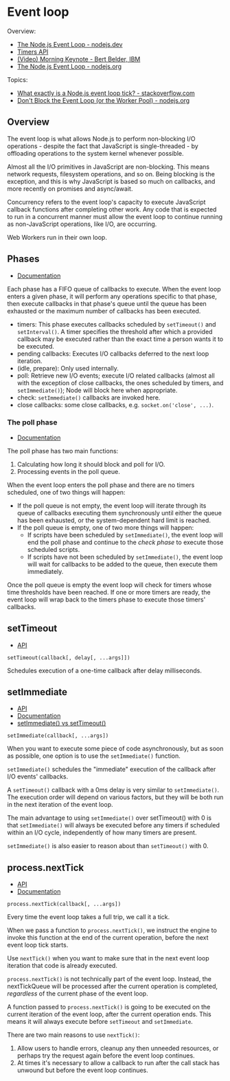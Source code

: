 # Event loop

Overview:

- [The Node.js Event Loop - nodejs.dev](https://nodejs.dev/learn/the-nodejs-event-loop)
- [Timers API](https://nodejs.org/api/timers.html)
- [(Video) Morning Keynote - Bert Belder, IBM](https://www.youtube.com/watch?v=PNa9OMajw9w)
- [The Node.js Event Loop - nodejs.org](https://nodejs.org/uk/docs/guides/event-loop-timers-and-nexttick/)

Topics:

- [What exactly is a Node.js event loop tick? - stackoverflow.com](https://stackoverflow.com/questions/19822668/what-exactly-is-a-node-js-event-loop-tick)
- [Don't Block the Event Loop (or the Worker Pool) - nodejs.org](https://nodejs.org/en/docs/guides/dont-block-the-event-loop/)

## Overview

The event loop is what allows Node.js to perform non-blocking I/O operations - despite the fact that JavaScript is
single-threaded - by offloading operations to the system kernel whenever possible.

Almost all the I/O primitives in JavaScript are non-blocking. This means network requests, filesystem operations, and so
on. Being blocking is the exception, and this is why JavaScript is based so much on callbacks, and more recently on
promises and async/await.

Concurrency refers to the event loop's capacity to execute JavaScript callback functions after completing other work.
Any code that is expected to run in a concurrent manner must allow the event loop to continue running as non-JavaScript
operations, like I/O, are occurring.

Web Workers run in their own loop.

## Phases

- [Documentation](https://nodejs.org/uk/docs/guides/event-loop-timers-and-nexttick/#phases-overview)

Each phase has a FIFO queue of callbacks to execute. When the event loop enters a given phase, it will perform any
operations specific to that phase, then execute callbacks in that phase's queue until the queue has been exhausted or
the maximum number of callbacks has been executed.

- timers: This phase executes callbacks scheduled by `setTimeout()` and `setInterval()`. A timer specifies the threshold
  after which a provided callback may be executed rather than the exact time a person wants it to be executed.
- pending callbacks: Executes I/O callbacks deferred to the next loop iteration.
- (idle, prepare): Only used internally.
- poll: Retrieve new I/O events; execute I/O related callbacks (almost all with the exception of close callbacks, the
  ones scheduled by timers, and `setImmediate()`); Node will block here when appropriate.
- check: `setImmediate()` callbacks are invoked here.
- close callbacks: some close callbacks, e.g. `socket.on('close', ...)`.

### The poll phase

- [Documentation](https://nodejs.org/uk/docs/guides/event-loop-timers-and-nexttick/#poll)

The poll phase has two main functions:

1. Calculating how long it should block and poll for I/O.
2. Processing events in the poll queue.

When the event loop enters the poll phase and there are no timers scheduled, one of two things will happen:

- If the poll queue is not empty, the event loop will iterate through its queue of callbacks executing them
  synchronously until either the queue has been exhausted, or the system-dependent hard limit is reached.
- If the poll queue is empty, one of two more things will happen:
  - If scripts have been scheduled by `setImmediate()`, the event loop will end the poll phase and continue to the
    _check phase_ to execute those scheduled scripts.
  - If scripts have not been scheduled by `setImmediate()`, the event loop will wait for callbacks to be added to the
    queue, then execute them immediately.

Once the poll queue is empty the event loop will check for timers whose time thresholds have been reached. If one or
more timers are ready, the event loop will wrap back to the timers phase to execute those timers' callbacks.

## setTimeout

- [API](https://nodejs.org/api/timers.html#timers_settimeout_callback_delay_args)

`setTimeout(callback[, delay[, ...args]])`

Schedules execution of a one-time callback after delay milliseconds.

## setImmediate

- [API](https://nodejs.org/api/timers.html#timers_setimmediate_callback_args)
- [Documentation](https://nodejs.dev/learn/understanding-setimmediate)
- [setImmediate() vs setTimeout()](https://nodejs.org/uk/docs/guides/event-loop-timers-and-nexttick/#setimmediate-vs-settimeout)

`setImmediate(callback[, ...args])`

When you want to execute some piece of code asynchronously, but as soon as possible, one option is to use the
`setImmediate()` function.

`setImmediate()` schedules the "immediate" execution of the callback after I/O events' callbacks.

A `setTimeout()` callback with a 0ms delay is very similar to `setImmediate()`. The execution order will depend on
various factors, but they will be both run in the next iteration of the event loop.

The main advantage to using `setImmediate()` over setTimeout() with 0 is that `setImmediate()` will always be executed
before any timers if scheduled within an I/O cycle, independently of how many timers are present.

`setImmediate()` is also easier to reason about than `setTimeout()` with 0.

## process.nextTick

- [API](https://nodejs.org/api/process.html#process_process_nexttick_callback_args)
- [Documentation](https://nodejs.dev/learn/understanding-process-nexttick)

`process.nextTick(callback[, ...args])`

Every time the event loop takes a full trip, we call it a tick.

When we pass a function to `process.nextTick()`, we instruct the engine to invoke this function at the end of the current
operation, before the next event loop tick starts.

Use `nextTick()` when you want to make sure that in the next event loop iteration that code is already executed.

`process.nextTick()` is not technically part of the event loop. Instead, the nextTickQueue will be processed after the
current operation is completed, _regardless_ of the current phase of the event loop.

A function passed to `process.nextTick()` is going to be executed on the current iteration of the event loop, after the
current operation ends. This means it will always execute before `setTimeout` and `setImmediate`.

There are two main reasons to use `nextTick()`:

1. Allow users to handle errors, cleanup any then unneeded resources, or perhaps try the request again before the event
   loop continues.
2. At times it's necessary to allow a callback to run after the call stack has unwound but before the event loop
   continues.
